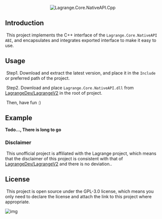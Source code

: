 <div align="center">

![Lagrange.Core.NativeAPI.Cpp](https://socialify.git.ci/kamenomi-dev/Lagrange.Core.NativeAPI.Cpp/image?custom_description=A+C+ABI-compatible+C%2B%2B+wrapper+for+the+Lagrange.Core.NativeAPI&description=1&font=JetBrains+Mono&forks=1&issues=1&language=1&name=1&owner=1&pattern=Plus&pulls=1&stargazers=1&theme=Dark)

</div>

## Introduction

​	This project implements the C++ interface of the `Lagrange.Core.NativeAPI ABI`, and encapsulates and integrates exported interface to make it easy to use.



## Usage

​	Step1. Download and extract the latest version, and place it in the `Include` or preferred path of the project.

​	Step2.  Download and place `Lagrange.Core.NativeAPI.dll` from [LagrangeDev/LagrangeV2](https://github.com/LagrangeDev/LagrangeV2) in the root of project.

​	Then, have fun :)



## Example

**Todo..., There is long to go**



### Disclaimer

​	This unofficial project is affiliated with the Lagrange project, which means that the disclaimer of this project is consistent with that of [LagrangeDev/LagrangeV2](https://github.com/LagrangeDev/LagrangeV2) and there is no deviation..



## License

​	This project is open source under the GPL-3.0 license, which means you only need to declare the license and attach the link to this project where appropriate.

![img](https://www.gnu.org/graphics/gplv3-with-text-136x68.png)